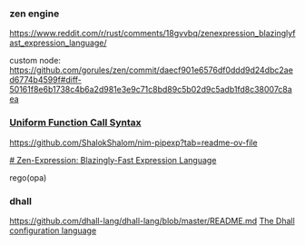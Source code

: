 

### zen engine

https://www.reddit.com/r/rust/comments/18gvvbq/zenexpression_blazinglyfast_expression_language/


custom node: https://github.com/gorules/zen/commit/daecf901e6576df0ddd9d24dbc2aed6774b4599f#diff-50161f8e6b1738c4b6a2d981e3e9c71c8bd89c5b02d9c5adb1fd8c38007c8aea

### [Uniform Function Call Syntax](https://en.wikipedia.org//wiki/Uniform_Function_Call_Syntax)

https://github.com/ShalokShalom/nim-pipexp?tab=readme-ov-file

[# Zen-Expression: Blazingly-Fast Expression Language](https://www.reddit.com/r/rust/comments/18gvvbq/zenexpression_blazinglyfast_expression_language/)

rego(opa)



### dhall

https://github.com/dhall-lang/dhall-lang/blob/master/README.md
[The Dhall configuration language](https://dhall-lang.org/#)
